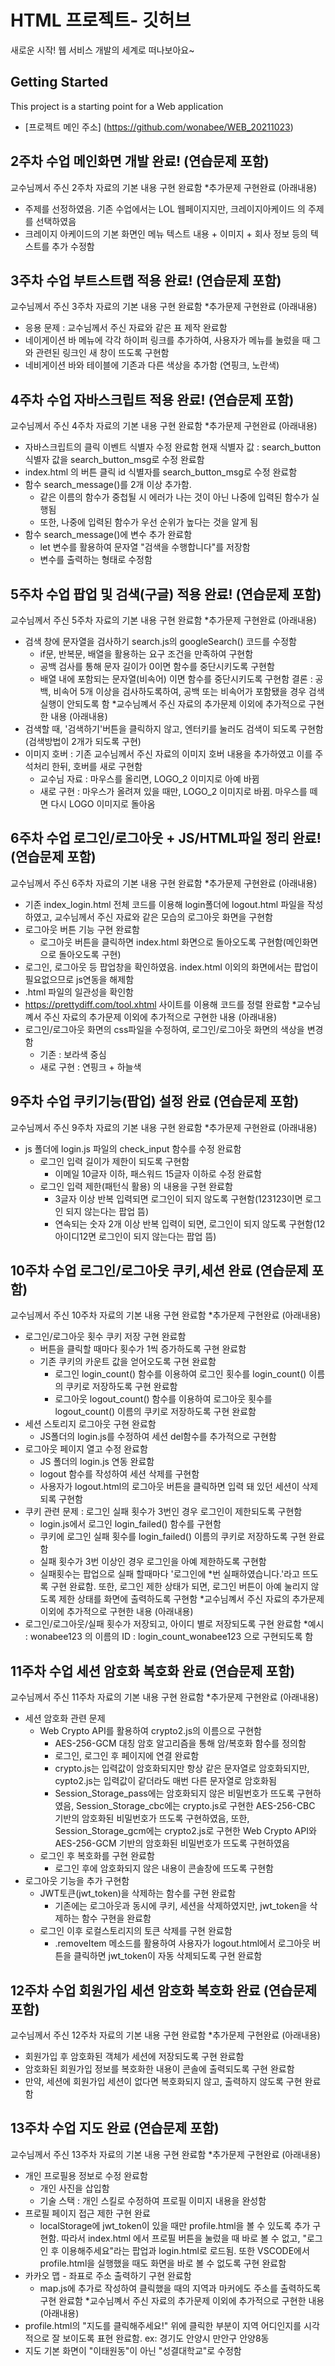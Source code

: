 # HTML 프로젝트- 깃허브
새로운 시작! 웹 서비스 개발의 세계로 떠나보아요~
## Getting Started
This project is a starting point for a Web application
 - [프로젝트 메인 주소] (https://github.com/wonabee/WEB_20211023)

## 2주차 수업 메인화면 개발 완료! (연습문제 포함)
교수님께서 주신 2주차 자료의 기본 내용 구현 완료함
*추가문제 구현완료 (아래내용)
 - 주제를 선정하였음. 기존 수업에서는 LOL 웹페이지지만, 크레이지아케이드 의 주제를 선택하였음
 - 크레이지 아케이드의 기본 화면인 메뉴 텍스트 내용 + 이미지 + 회사 정보 등의 텍스트를 추가 수정함

## 3주차 수업 부트스트랩 적용 완료! (연습문제 포함)
교수님께서 주신 3주차 자료의 기본 내용 구현 완료함
*추가문제 구현완료 (아래내용)
 - 응용 문제 : 교수님께서 주신 자료와 같은 표 제작 완료함
 - 네이게이션 바 메뉴에 각각 하이퍼 링크를 추가하여, 사용자가 메뉴를 눌렀을 때 그와 관련된 링크인 새 창이 뜨도록 구현함
 - 네비게이션 바와 테이블에 기존과 다른 색상을 추가함 (연핑크, 노란색)

## 4주차 수업 자바스크립트 적용 완료! (연습문제 포함)
교수님께서 주신 4주차 자료의 기본 내용 구현 완료함
*추가문제 구현완료 (아래내용)
 - 자바스크립트의 클릭 이벤트 식별자 수정 완료함
   현재 식별자 값 : search_button
   식별자 값을 search_button_msg로 수정 완료함
 - index.html 의 버튼 클릭 id 식별자를 search_button_msg로 수정 완료함
 - 함수 search_message()를 2개 이상 추가함.
   - 같은 이름의 함수가 중첩될 시 에러가 나는 것이 아닌 나중에 입력된 함수가 실행됨
   - 또한, 나중에 입력된 함수가 우선 순위가 높다는 것을 알게 됨
 - 함수 search_message()에 변수 추가 완료함
   - let 변수를 활용하여 문자열 "검색을 수행합니다"를 저장함
   - 변수를 출력하는 형태로 수정함

## 5주차 수업 팝업 및 검색(구글) 적용 완료! (연습문제 포함)
교수님께서 주신 5주차 자료의 기본 내용 구현 완료함
*추가문제 구현완료 (아래내용)
 - 검색 창에 문자열을 검사하기
   search.js의 googleSearch() 코드를 수정함
    - if문, 반복문, 배열을 활용하는 요구 조건을 만족하여 구현함
    - 공백 검사를 통해 문자 길이가 0이면 함수를 중단시키도록 구현함
    - 배열 내에 포함되는 문자열(비속어) 이면 함수를 중단시키도록 구현함
    결론 :  공백, 비속어 5개 이상을 검사하도록하여, 공백 또는 비속어가 포함됐을 경우 검색 실행이 안되도록 함
*교수님꼐서 주신 자료의 추가문제 이외에 추가적으로 구현한 내용 (아래내용)
 - 검색할 때, '검색하기'버튼을 클릭하지 않고, 엔터키를 눌러도 검색이 되도록 구현함 (검색방법이 2개가 되도록 구현)
 - 이미지 호버 : 기존 교수님께서 주신 자료의 이미지 호버 내용을 추가하였고 이를 주석처리 한뒤, 호버를 새로 구현함
    - 교수님 자료 : 마우스를 올리면, LOGO_2 이미지로 아예 바뀜
    - 새로 구현 : 마우스가 올려져 있을 때만, LOGO_2 이미지로 바뀜. 마우스를 떼면 다시 LOGO 이미지로 돌아옴   

## 6주차 수업 로그인/로그아웃 + JS/HTML파일 정리 완료! (연습문제 포함)
교수님께서 주신 6주차 자료의 기본 내용 구현 완료함
*추가문제 구현완료 (아래내용)
 - 기존 index_login.html 전체 코드를 이용해 login폴더에 logout.html 파일을 작성하였고, 교수님께서 주신
   자료와 같은 모습의 로그아웃 화면을 구현함
 - 로그아웃 버튼 기능 구현 완료함
   - 로그아웃 버튼을 클릭하면 index.html 화면으로 돌아오도록 구현함(메인화면으로 돌아오도록 구현)
 - 로그인, 로그아웃 등 팝업창을 확인하였음. index.html 이외의 화면에서는 팝업이 필요없으므로 js연동을 해제함
 - .html 파일의 일관성을 확인함
 - https://prettydiff.com/tool.xhtml 사이트를 이용해 코드를 정렬 완료함
*교수님꼐서 주신 자료의 추가문제 이외에 추가적으로 구현한 내용 (아래내용)
 - 로그인/로그아웃 화면의 css파일을 수정하여, 로그인/로그아웃 화면의 색상을 변경함
   - 기존 : 보라색 중심
   - 새로 구현 : 연핑크 + 하늘색

## 9주차 수업 쿠키기능(팝업) 설정 완료 (연습문제 포함)
교수님께서 주신 9주차 자료의 기본 내용 구현 완료함
*추가문제 구현완료 (아래내용)
 - js 폴더에 login.js 파일의 check_input 함수를 수정 완료함
   - 로그인 입력 길이가 제한이 되도록 구현함
     - 이메일 10글자 이하, 패스워드 15글자 이하로 수정 완료함
   - 로그인 입력 제한(패턴식 활용) 의 내용을 구현 완료함
     - 3글자 이상 반복 입력되면 로그인이 되지 않도록 구현함(123123이면 로그인 되지 않는다는 팝업 뜸)
     - 연속되는 숫자 2개 이상 반복 입력이 되면, 로그인이 되지 않도록 구현함(12아이디12면 로그인이 되지 
       않는다는 팝업 뜸)

## 10주차 수업 로그인/로그아웃 쿠키,세션 완료 (연습문제 포함)
교수님께서 주신 10주차 자료의 기본 내용 구현 완료함
*추가문제 구현완료 (아래내용)
 - 로그인/로그아웃 횟수 쿠키 저장 구현 완료함
   - 버튼을 클릭할 때마다 횟수가 1씩 증가하도록 구현 완료함
   - 기존 쿠키의 카운트 값을 얻어오도록 구현 완료함
     - 로그인 login_count() 함수를 이용하여 로그인 횟수를 login_count() 이름의 쿠키로 저장하도록 구현 완료함
     - 로그아웃 logout_count() 함수를 이용하여 로그아웃 횟수를 logout_count() 이름의 쿠키로 저장하도록 구현 
      완료함
 - 세션 스토리지 로그아웃 구현 완료함
   - JS폴더의 login.js를 수정하여 세션 del함수를 추가적으로 구현함
 - 로그아웃 페이지 열고 수정 완료함
   - JS 폴더의 login.js 연동 완료함
   - logout 함수를 작성하여 세션 삭제를 구현함
   - 사용자가 logout.html의 로그아웃 버튼을 클릭하면 입력 돼 있던 세션이 삭제되록 구현함
 - 쿠키 관련 문제 : 로그인 실패 횟수가 3번인 경우 로그인이 제한되도록 구현함
   - login.js에서 로그인 login_failed() 함수를 구현함
   - 쿠키에 로그인 실패 횟수를 login_failed() 이름의 쿠키로 저장하도록 구현 완료함
   - 실패 횟수가 3번 이상인 경우 로그인을 아예 제한하도록 구현함
   - 실패횟수는 팝업으로 실패 할때마다 '로그인에 *번 실패하였습니다.'라고 뜨도록 구현 완료함. 또한, 로그인 제한 
     상태가 되면, 로그인 버튼이 아예 눌리지 않도록 제한 상태를 화면에 출력하도록 구현함
*교수님꼐서 주신 자료의 추가문제 이외에 추가적으로 구현한 내용 (아래내용)
 - 로그인/로그아웃/실패 횟수가 저장되고, 아이디 별로 저장되도록 구현 완료함
    *예시 : wonabee123 의 이름의 ID : login_count_wonabee123 으로 구현되도록 함

## 11주차 수업 세션 암호화 복호화 완료 (연습문제 포함)
교수님께서 주신 11주차 자료의 기본 내용 구현 완료함
*추가문제 구현완료 (아래내용)
 - 세션 암호화 관련 문제
   - Web Crypto API를 활용하여 crypto2.js의 이름으로 구현함
     - AES-256-GCM 대칭 암호 알고리즘을 통해 암/복호화 함수를 정의함
     - 로그인, 로그인 후 페이지에 연결 완료함
     - crypto.js는 입력값이 암호화되지만 항상 같은 문자열로 암호화되지만, cypto2.js는 입력값이 같더라도 매번 
       다른 문자열로 암호화됨
     - Session_Storage_pass에는 암호화되지 않은 비밀번호가 뜨도록 구현하였음, Session_Storage_cbc에는
       crypto.js로 구현한 AES-256-CBC 기반의 암호화된 비밀번호가 뜨도록 구현하였음, 또한, Session_Storage_gcm에는 crypto2.js로 구현한 Web Crypto API와 AES-256-GCM 기반의 암호화된
       비밀번호가 뜨도록 구현하였음
   - 로그인 후 복호화를 구현 완료함
     - 로그인 후에 암호화되지 않은 내용이 콘솔창에 뜨도록 구현함
 - 로그아웃 기능을 추가 구현함
   - JWT토큰(jwt_token)을 삭제하는 함수를 구현 완료함
     - 기존에는 로그아웃과 동시에 쿠키, 세션을 삭제하였지만, jwt_token을 삭제하는 함수 구현을 완료함
   - 로그인 이후 로컬스토리지의 토큰 삭제를 구현 완료함
     - .removeItem 메소드를 활용하여 사용자가 logout.html에서 로그아웃 버튼을 클릭하면 jwt_token이 자동 
       삭제되도록 구현 완료함

## 12주차 수업 회원가입 세션 암호화 복호화 완료 (연습문제 포함)
교수님께서 주신 12주차 자료의 기본 내용 구현 완료함
*추가문제 구현완료 (아래내용)
 - 회원가입 후 암호화된 객체가 세션에 저장되도록 구현 완료함
 - 암호화된 회원가입 정보를 복호화한 내용이 콘솔에 출력되도록 구현 완료함
 - 만약, 세션에 회원가입 세션이 없다면 복호화되지 않고, 출력하지 않도록 구현 완료함

## 13주차 수업 지도 완료 (연습문제 포함)
교수님께서 주신 13주차 자료의 기본 내용 구현 완료함
*추가문제 구현완료 (아래내용)
 - 개인 프로필용 정보로 수정 완료함
   - 개인 사진을 삽입함
   - 기술 스택 : 개인 스킬로 수정하여 프로필 이미지 내용을 완성함
 - 프로필 페이지 접근 제한 구현 완료
   - localStorage에 jwt_token이 있을 때만 profile.html을 볼 수 있도록 추가 구현함. 따라서 index.html
     에서 프로필 버튼을 눌렀을 때 바로 볼 수 없고, "로그인 후 이용해주세요"라는 팝업과 login.html로 로드됨. 또한
     VSCODE에서 profile.html을 실행했을 때도 화면을 바로 볼 수 없도록 구현 완료함
 - 카카오 맵 - 좌표로 주소 출력하기 구현 완료함
   - map.js에 추가로 작성하여 클릭했을 때의 지역과 마커에도 주소를 출력하도록 구현 완료함
*교수님꼐서 주신 자료의 추가문제 이외에 추가적으로 구현한 내용 (아래내용)
 - profile.html의 "지도를 클릭해주세요!" 위에 클릭한 부분이 지역 어디인지를 시각적으로 잘 보이도록 표현 완료함.
   ex: 경기도 안양시 만안구 안양8동
 - 지도 기본 화면이 "이태원동"이 아닌 "성결대학교"로 수정함